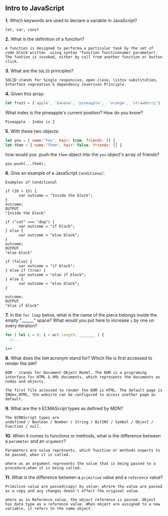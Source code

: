 ## Intro to JavaScript

**1.** Which keywords are used to declare a variable in JavaScript?
<!-- enter you answer in the space below -->
```
let, var, const
```
**2.** What is the definition of a function?
<!-- enter you answer in the space below -->
```
A function is designed to performa a particular task by the set of code block written  using syntax "function functionname( parameter). The funtion is invoked, either by call from another function or button click.

```
**3.** What are the `SOLID` principles?
<!-- enter you answer in the space below -->
```
SOLID stands for Single responsive, open close, listov substitution, Interface segreation & dependency inversion Principle.

```
**4.** Given this array: 
```js
let fruit = ['apple', 'banana', 'pineapple',  'orange', 'strawberry']
``` 
What index is the pineapple's current position? How do you know?
<!-- enter you answer in the space below -->
```
Pineapple - Index is 2

```
**5.** With these two objects: 
```js
let you = { name:"You", hair: true, friends: [] }
let them = { name:"Them", hair: false, friends: [] }
```
how would you .push the `them` object into the `you` object's array of friends?
<!-- enter you answer in the space below -->
```
you.push(...them);

```

**6.** Give an example of a JavaScript `Conditional`:
<!-- enter you answer in the space below -->
```
Examples of Conditional 

if (20 > 15) {
      var outcome = "Inside the block";
}
​outcome;
OUTPUT
"Inside the block" 

if ("cat" === "dog") {
      var outcome = "if block";
} else {
      var outcome = "else block";
}
outcome;
OUTPUT
"else block"

if (false) {
      var outcome = "if block";
} else if (true) {
      var outcome = "else if block";
} else {
      var outcome = "else block";
}

outcome;
OUTPUT
"else if block"

```
**7.** In the `for loop` below, what is the name of the piece belongs inside the empty "______" space? What would you put here to increase `i` by one on every iteration?
```js
for ( let i = 0; i < arr.length; _______ ) {
  //...
```
<!-- enter you answer in the space below -->
```
i++
```
**8.** What does the `DOM` acronym stand for? Which file is first accessed to render the `DOM`?
<!-- enter you answer in the space below -->
```
DOM - stands for Document Object Model. The DOM is a programing interface for HTML & XML documents, which represents the documents as nodes and objects.

The first file accessed to render the DOM is HTML. The default page is INdex.HTML, the website can be configured to access another page as default.

```

**9.** What are the `9` ECMAScript types as defined by MDN?
<!-- enter you answer in the space below -->
```
The ECMAScript types are 
undefined / Boolean / Number / String / BitINt / Symbol / Object / Function / null.

```
**10.** When it comes to functions or methods, what is the difference between a `parameter` and an `argument`?
<!-- enter you answer in the space below -->

```
Parameters are value represents, which function or methods expects to be passed, when it is called.

where as an argument represents the value that is being passed to a procedure,when it is being called.

```
**11.** What is the difference between a `primitive` value and a `reference` value?
<!-- enter you answer in the space below -->
```
Primitive value are passed(copy) by value; whrere the value are passed as a copy and any changes doesn't effect the original value.

where as in Reference value, the object reference is passed. Object has data type as a reference value. When object are assigned to a new variable, it refers to the same object.
```
